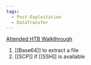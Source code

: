 ```yaml
---
tags:
  - Post-Exploitation
  - DataTransfer
---
```



[Attended HTB Walkthrough](https://hackso.me/attended-htb-walkthrough/)


1. [[Base64]] to extract a file
2. [[SCP]] if [[SSH]] is available


